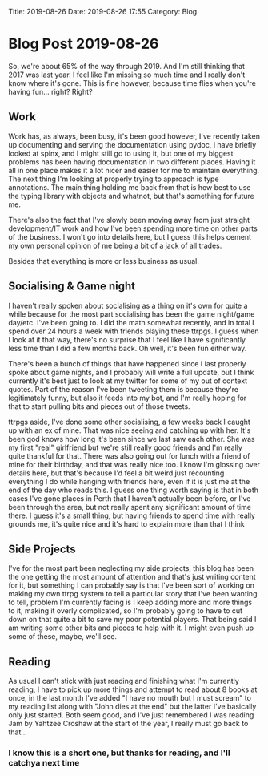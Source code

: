 Title: 2019-08-26
Date: 2019-08-26 17:55
Category: Blog

# Blog Post 2019-08-26

So, we're about 65% of the way through 2019. And I'm still thinking that 2017 was last year. I feel like I'm missing so much time and I really don't know where it's gone. This is fine however, because time flies when you're having fun... right? Right?

## Work
Work has, as always, been busy, it's been good however, I've recently taken up documenting and serving the documentation using pydoc, I have briefly looked at spinx, and I might still go to using it, but one of my biggest problems has been having documentation in two different places. Having it all in one place makes it a lot nicer and easier for me to maintain everything. The next thing I'm looking at properly trying to approach is type annotations. The main thing holding me back from that is how best to use the typing library with objects and whatnot, but that's something for future me.

There's also the fact that I've slowly been moving away from just straight development/IT work and how I've been spending more time on other parts of the business. I won't go into details here, but I guess this helps cement my own personal opinion of me being a bit of a jack of all trades.

Besides that everything is more or less business as usual.

## Socialising & Game night
I haven't really spoken about socialising as a thing on it's own for quite a while because for the most part socialising has been the game night/game day/etc. I've been going to. I did the math somewhat recently, and in total I spend over 24 hours a week with friends playing these ttrpgs. I guess when I look at it that way, there's no surprise that I feel like I have significantly less time than I did a few months back. Oh well, it's been fun either way.

There's been a bunch of things that have happened since I last properly spoke about game nights, and I probably will write a full update, but I think currently it's best just to look at my twitter for some of my out of context quotes. Part of the reason I've been tweeting them is because they're legitimately funny, but also it feeds into my bot, and I'm really hoping for that to start pulling bits and pieces out of those tweets.

ttrpgs aside, I've done some other socialising, a few weeks back I caught up with an ex of mine. That was nice seeing and catching up with her. It's been god knows how long it's been since we last saw each other. She was my first "real" girlfriend but we're still really good friends and I'm really quite thankful for that. There was also going out for lunch with a friend of mine for their birthday, and that was really nice too. I know I'm glossing over details here, but that's because I'd feel a bit weird just recounting everything I do while hanging with friends here, even if it is just me at the end of the day who reads this. I guess one thing worth saying is that in both cases I've gone places in Perth that I haven't actually been before, or I've been through the area, but not really spent any significant amount of time there. I guess it's a small thing, but having friends to spend time with really grounds me, it's quite nice and it's hard to explain more than that I think

## Side Projects
I've for the most part been neglecting my side projects, this blog has been the one getting the most amount of attention and that's just writing content for it, but something I can probably say is that I've been sort of working on making my own ttrpg system to tell a particular story that I've been wanting to tell, problem I'm currently facing is I keep adding more and more things to it, making it overly complicated, so I'm probably going to have to cut down on that quite a bit to save my poor potential players. That being said I am writing some other bits and pieces to help with it. I might even push up some of these, maybe, we'll see.

## Reading
As usual I can't stick with just reading and finishing what I'm currently reading, I have to pick up more things and attempt to read about 8 books at once, in the last month I've added "I have no mouth but I must scream" to my reading list along with "John dies at the end" but the latter I've basically only just started. Both seem good, and I've just remembered I was reading Jam by Yahtzee Croshaw at the start of the year, I really must go back to that...

### I know this is a short one, but thanks for reading, and I'll catchya next time
